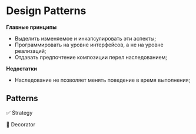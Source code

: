 # Design Patterns

**Главные принципы**

- Выделить изменяемое и инкапсулировать эти аспекты;
- Программировать на уровне интерфейсов, а не на уровне реализаций;
- Отдавать предпочтение композиции перел наследованием;

**Недостатки**

- Наследование не позволяет менять поведение в время выполнения;

## Patterns

:white_check_mark: Strategy

:black_square_button: Decorator
